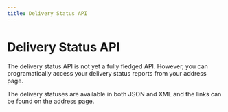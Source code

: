 ```yaml
---
title: Delivery Status API
---
```


# Delivery Status API

The delivery status API is not yet a fully fledged API. However, you can programatically access your delivery status reports from your address page.

The delivery statuses are available in both JSON and XML and the links can be found on the address page.